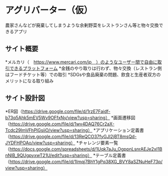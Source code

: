 # アグリバーター（仮）
  農家さんなどが廃棄してしまうような余剰野菜をレストランさん等と物々交換できるアプリ

## サイト概要
  *メルカリ（　https://www.mercari.com/jp　）のようなユーザー間で自由に取引できるプラットフォーム
  *金銭のやり取りは行わず、物々交換（レストラン側はフードチケット等）での取引
  *SDGsや食品廃棄の問題、飲食と生産者双方のメリットになる取り組み
## サイト設計図
  *ER図（https://drive.google.com/file/d/1rzE7Faidf-b73q5Ahk5mEV5Wv9OFfxNy/view?usp=sharing）
  *画面遷移図（https://drive.google.com/file/d/1wv4DAQ76Cr2aX-Tcdc29lmVFhPlGsiiO/view?usp=sharing）
  *アプリケーション定義書（https://drive.google.com/file/d/13ReQCO37fyGJI2jBT8msQd-JYDFHPOAo/view?usp=sharing）
  *チャレンジ要素一覧（https://docs.google.com/spreadsheets/d/1Uqk7aJu_OgppnLsnrAEJe2xI1BnNlB_9QUgpyxwT21U/edit?usp=sharing）
  *テーブル定義書（https://drive.google.com/file/d/1Imqj7BhY1gPq38XG_BVY8aSZNuHeF73p/view?usp=sharing）
